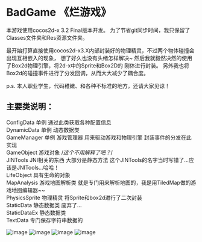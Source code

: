 BadGame 《烂游戏》
===================================
   本游戏使用cocos2d-x 3.2 Final版本开发。
   为了节省git同步时间，我只保留了Classes文件夹和Res资源文件夹。
   
   最开始打算直接使用cocos2d-x3.X内部封装好的物理精灵，不过两个物体碰撞会出现互相嵌入的现象，
想了好久也没有头绪怎样解决~ 然后我就毅然决然的使用了Box2d物理引擎，将2d-x中的Sprite和Box2D的
刚体进行封装。
   另外我也将Box2d的碰撞事件进行了分发回调，从而大大减少了耦合度。

p.s. 本人职业学生，代码稚嫩、和各种不标准的地方，还请大家见谅！

主要类说明：
----------------------------
ConfigData  单例 通过此类获取各种配置信息 <br/> 
DynamicData  单例 动态数据类<br/>
GameManager  单例 游戏管理器 用来驱动游戏和物理引擎 封装事件的分发在此实现<br/>
GameObject  游戏对象  /*这个不用解释了吧？*/<br/>
JINTools   JNI相关的东西 大部分是静态方法  这个JINTools的名字当时写错了...应该是JNITools...哈哈！<br/>
LifeObject    具有生命的对象<br/>
MapAnalysis   游戏地图解析类  就是专门用来解析地图的，我是用TiledMap做的游戏地图编辑器~~<br/>
PhysicsSprite   物理精灵  将Sprite和box2d进行了二次封装<br/>
StaticData    静态数据类 废弃了...<br/>
StaticDataEx  静态数据类<br/>
TextData   专门保存字符串数据的<br/>

 ![image](https://github.com/wilhantian/BadGame/blob/master/_image/1.png)
  ![image](https://github.com/wilhantian/BadGame/blob/master/_image/2.png)
   ![image](https://github.com/wilhantian/BadGame/blob/master/_image/5.png)
    ![image](https://github.com/wilhantian/BadGame/blob/master/_image/6.png)
